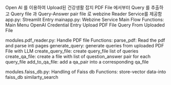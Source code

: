 Open AI 를 이용하여 Upload된 건강생활 잡지 PDF File 에서부터 Query 를 추출하고 Query file 과 Query-Answer pair file 로 webzine Reader Service를 제공함
app.py:  Streamlit Entry
mainapp.py:  Webzine Service Main Flow 
  Functions: Main Menu
    OpenAI Credential Entry
    Upload PDF File
    Query From Uploaded File

modules.pdf_reader.py: Handle PDF file
  Functions:
    parse_pdf: Read the pdf and parse inti pages
    generate_query: generate queries from uploaded PDF File with LLM
    create_query_file: create query_file list of queries
    create_qa_file: create a file with list of question_answer pair for each query_file
    add_to_qa_file: add a qa_pair into a corresponding qa_file

modules.faiss_db.py: Handling of Faiss db
  Functions:
     store-vector data-into faiss_db
     similarty_search

